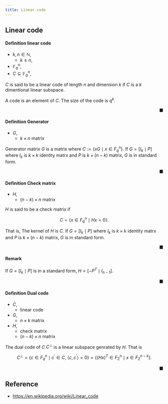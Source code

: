```yaml
---
title: Linear code
---
```


## Linear code

#### Definition linear code
- $k, n \in \mathbb{N}$,
    - $k \le n$,
- $\mathbb{F}_{q}^{n}$,
- $C \subseteq \mathbb{F}_{q}^{n}$,

$C$ is said to be a linear code of length $n$ and dimension $k$ if $C$ is a $k$ dimentional linear subspace.

A code is an element of $C$.
The size of the code is $q^{k}$.

<div class="end-of-statement" style="text-align: right">■</div>

#### Definition Generator
- $G$,
    - $k \times n$ matrix

Generator matrix $G$ is a matrix where $C := \{xG \mid x \in F_{q}^{n}\}$.
If $G = [I_{k} \mid P]$ where $I_{k}$ is $k\times k$ identity matrx and $P$ is $k \times (n- k)$ matrix, $G$ is in standard form.

<div class="end-of-statement" style="text-align: right">■</div>

#### Definition Check matrix
- $H$,
    - $(n - k) \times n$ matrix

$H$ is said to be a check matrix if

$$
    C
    =
    \{
        x \in F_{q}^{n}
        \mid
        Hx = 0
    \}
    .
$$

That is, The kernel of $H$ is $C$.
If $G = [I_{k} \mid P]$ where $I_{k}$ is $k\times k$ identity matrx and $P$ is $k \times (n- k)$ matrix, $G$ is in standard form.

<div class="end-of-statement" style="text-align: right">■</div>

#### Remark
If $G = [I_{k} \mid P]$ is in a standard form, $H = [-P^{T} \mid I_{n-1}]$.

<div class="end-of-statement" style="text-align: right">■</div>


#### Definition Dual code
- $C$,
    - linear code
- $G$,
    - $n \times k$ matrix
- $H$,
    - check matrix
    - $(n - k) \times n$ matrix


The dual code of $C$ $C^{\bot}$ is a linear subspace genrated by $H$. That is

$$
    C^{\bot}
    =
    \{
        c \in F_{q}^{n}
        \mid
        c^{\prime} \in C,
        \
        \langle c, c^{\prime} \rangle
        =
        0
    \}
    =
    \{
        (H x)^{T} \in F_{2}^{n}
        \mid
        x \in F_{2}^{n - k}
    \}
    .
$$

<div class="end-of-statement" style="text-align: right">■</div>

## Reference
- https://en.wikipedia.org/wiki/Linear_code
